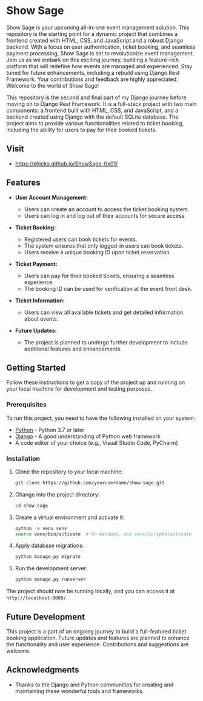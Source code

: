 # Show Sage

Show Sage is your upcoming all-in-one event management solution. This repository is the starting point for a dynamic project that combines a frontend created with HTML, CSS, and JavaScript and a robust Django backend. With a focus on user authentication, ticket booking, and seamless payment processing, Show Sage is set to revolutionize event management. Join us as we embark on this exciting journey, building a feature-rich platform that will redefine how events are managed and experienced. Stay tuned for future enhancements, including a rebuild using Django Rest Framework. Your contributions and feedback are highly appreciated. Welcome to the world of Show Sage!

This repository is the second and final part of my Django journey before moving on to Django Rest Framework. It is a full-stack project with two main components: a frontend built with HTML, CSS, and JavaScript, and a backend created using Django with the default SQLite database. The project aims to provide various functionalities related to ticket booking, including the ability for users to pay for their booked tickets.

## Visit
- https://xhicko.github.io/ShowSage-0x01/

## Features

- **User Account Management:**
  - Users can create an account to access the ticket booking system.
  - Users can log in and log out of their accounts for secure access.

- **Ticket Booking:**
  - Registered users can book tickets for events.
  - The system ensures that only logged-in users can book tickets.
  - Users receive a unique booking ID upon ticket reservation.

- **Ticket Payment:**
  - Users can pay for their booked tickets, ensuring a seamless experience.
  - The booking ID can be used for verification at the event front desk.

- **Ticket Information:**
  - Users can view all available tickets and get detailed information about events.

- **Future Updates:**
  - The project is planned to undergo further development to include additional features and enhancements.

## Getting Started

Follow these instructions to get a copy of the project up and running on your local machine for development and testing purposes.

### Prerequisites

To run this project, you need to have the following installed on your system:

- [Python](https://www.python.org/) - Python 3.7 or later
- [Django](https://www.djangoproject.com/) - A good understanding of  Python web framework
- A code editor of your choice (e.g., Visual Studio Code, PyCharm)

### Installation

1. Clone the repository to your local machine:

   ```bash
   git clone https://github.com/yourusername/show-sage.git
   ```

2. Change into the project directory:

   ```bash
   cd show-sage
   ```

3. Create a virtual environment and activate it:

   ```bash
   python -m venv venv
   source venv/bin/activate  # On Windows, use venv\Scripts\activate
   ```

4. Apply database migrations:

   ```bash
   python manage.py migrate
   ```

5. Run the development server:

   ```bash
   python manage.py runserver
   ```

The project should now be running locally, and you can access it at `http://localhost:8000/`.

## Future Development

This project is a part of an ongoing journey to build a full-featured ticket booking application. Future updates and features are planned to enhance the functionality and user experience. Contributions and suggestions are welcome.


## Acknowledgments

- Thanks to the Django and Python communities for creating and maintaining these wonderful tools and frameworks.
